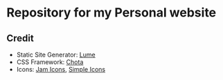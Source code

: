 # Repository for my Personal website

## Credit

* Static Site Generator: [Lume](https://lume.land/)
* CSS Framework: [Chota](https://jenil.github.io/chota/)
* Icons: [Jam Icons](https://jam-icons.com), [Simple Icons](https://simpleicons.org)
